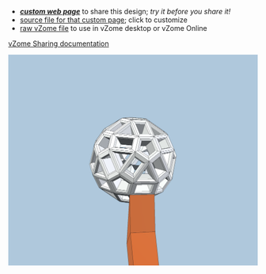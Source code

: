 
 - [***custom web page***][post] to share this design; *try it before you share it!*
 - [source file for that custom page][source]; click to customize
 - [raw vZome file][raw] to use in vZome desktop or vZome Online

[vZome Sharing documentation](https://vzome.github.io/vzome/sharing.html#how-it-works)

![Image](<orange-purple-snub-lollipop.png>)


[post]: <https://vorth.github.io/vzome-sharing/2022/04/01/orange-purple-snub-lollipop-21-48-37.html>
[source]: <https://github.com/vorth/vzome-sharing/edit/main/_posts/2022-04-01-orange-purple-snub-lollipop-21-48-37.md>
[raw]: <https://raw.githubusercontent.com/vorth/vzome-sharing/main/2022/04/01/21-48-37-orange-purple-snub-lollipop/orange-purple-snub-lollipop.vZome>
